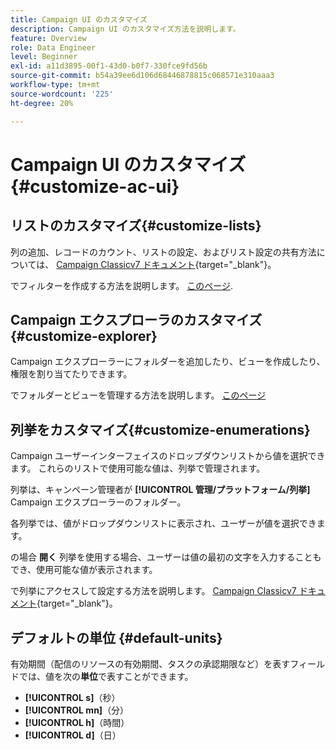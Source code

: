 ```yaml
---
title: Campaign UI のカスタマイズ
description: Campaign UI のカスタマイズ方法を説明します。
feature: Overview
role: Data Engineer
level: Beginner
exl-id: a11d3895-00f1-43d0-b0f7-330fce9fd56b
source-git-commit: b54a39ee6d106d68446878815c068571e310aaa3
workflow-type: tm+mt
source-wordcount: '225'
ht-degree: 20%

---
```


# Campaign UI のカスタマイズ{#customize-ac-ui}

## リストのカスタマイズ{#customize-lists}

列の追加、レコードのカウント、リストの設定、およびリスト設定の共有方法については、 [Campaign Classicv7 ドキュメント](https://experienceleague.adobe.com/docs/campaign-classic/using/getting-started/starting-with-adobe-campaign/campaign-workspace/adobe-campaign-ui-lists.html?lang=en){target=&quot;_blank&quot;}。

でフィルターを作成する方法を説明します。 [このページ](../audiences/create-filters.md).

## Campaign エクスプローラのカスタマイズ{#customize-explorer}

Campaign エクスプローラーにフォルダーを追加したり、ビューを作成したり、権限を割り当てたりできます。

でフォルダーとビューを管理する方法を説明します。 [このページ](../audiences/folders-and-views.md)


## 列挙をカスタマイズ{#customize-enumerations}

Campaign ユーザーインターフェイスのドロップダウンリストから値を選択できます。 これらのリストで使用可能な値は、列挙で管理されます。

列挙は、キャンペーン管理者が **[!UICONTROL 管理/プラットフォーム/列挙]** Campaign エクスプローラーのフォルダー。

各列挙では、値がドロップダウンリストに表示され、ユーザーが値を選択できます。

の場合 **開く** 列挙を使用する場合、ユーザーは値の最初の文字を入力することもでき、使用可能な値が表示されます。

で列挙にアクセスして設定する方法を説明します。 [Campaign Classicv7 ドキュメント](https://experienceleague.adobe.com/docs/campaign-classic/using/getting-started/administration-basics/managing-enumerations.html){target=&quot;_blank&quot;}。


## デフォルトの単位 {#default-units}

有効期間（配信のリソースの有効期間、タスクの承認期限など）を表すフィールドでは、値を次の&#x200B;**単位**&#x200B;で表すことができます。

* **[!UICONTROL s]**（秒）
* **[!UICONTROL mn]**（分）
* **[!UICONTROL h]**（時間）
* **[!UICONTROL d]**（日）
